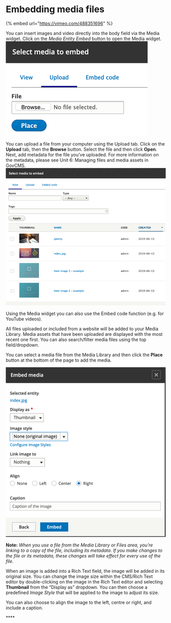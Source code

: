# Embedding media files

{% embed url="https://vimeo.com/488351696" %}

You can insert images and video directly into the body field via the Media widget. Click on the _Media Entity Embed_ button to open the Media widget. ![](../.gitbook/assets/32%20%282%29%20%282%29.png)

You can upload a file from your computer using the Upload tab. Click on the **Upload** tab, then the **Browse** button. Select the file and then click **Open**. Next, add metadata for the file you’ve uploaded. For more information on the metadata, please see Unit 6: Managing files and media assets in GovCMS. ![](../.gitbook/assets/33%20%282%29%20%282%29%20%282%29.png)

Using the Media widget you can also use the Embed code function \(e.g. for YouTube videos\).

All files uploaded or included from a website will be added to your Media Library. Media assets that have been uploaded are displayed with the most recent one first. You can also search/filter media files using the top field/dropdown.

You can select a media file from the Media Library and then click the **Place** button at the bottom of the page to add the media.

![](../.gitbook/assets/34%20%282%29%20%282%29%20%281%29.png)

**Note:** _When you use a file from the Media Library or Files area, you’re linking to a copy of the file, including its metadata. If you make changes to the file or its metadata, these changes will take effect for every use of the file._

When an image is added into a Rich Text field, the image will be added in its original size. You can change the image size within the CMS/Rich Text editor by double-clicking on the image in the Rich Text editor and selecting **Thumbnail** from the “Display as” dropdown. You can then choose a predefined _Image Style_ that will be applied to the image to adjust its size.

You can also choose to align the image to the left, centre or right, and include a caption.

\*\*\*\*

